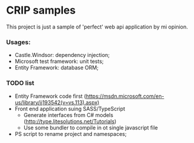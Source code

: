 # CRIP samples

This project is just a sample of 'perfect' web api application by mi opinion.

### Usages:
 - Castle.Windsor: dependency injection;
 - Microsoft test framework: unit tests;
 - Entity Framework: database ORM;

### TODO list
 - Entity Framework code first (https://msdn.microsoft.com/en-us/library/jj193542(v=vs.113).aspx)
 - Front end application suing SASS/TypeScript
   - Generate interfaces from C# models (http://type.litesolutions.net/Tutorials)
   - Use some bundler to compile in ot single javascript file
 - PS script to rename project and namespaces;
